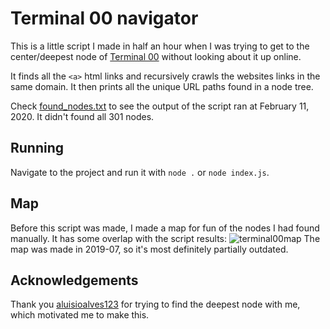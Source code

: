 # Terminal 00 navigator
This is a little script I made in half an hour when I was trying to get to the center/deepest node of [Terminal 00](http://angusnicneven.com) without looking about it up online.

It finds all the `<a>` html links and recursively crawls the websites links in the same domain. It then prints all the unique URL paths found in a node tree.

Check [found_nodes.txt](found_nodes.txt) to see the output of the script ran at February 11, 2020. It didn't found all 301 nodes.

## Running
Navigate to the project and run it with `node .` or `node index.js`.

## Map
Before this script was made, I made a map for fun of the nodes I had found manually. It has some overlap with the script results:
![terminal00map](https://github.com/g-otn/terminal-00-navigator/assets/44736064/725dc319-719a-41d7-9f8b-d324b81722e0)
The map was made in 2019-07, so it's most definitely partially outdated.

## Acknowledgements
Thank you [aluisioalves123](https://github.com/aluisioalves123) for trying to find the deepest node with me, which motivated me to make this.
